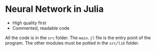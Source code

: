 # Neural Network in Julia

- High quality first
- Commented, readable code

All the code is in the `src` folder. The `main.jl` file is the entry point of the program.
The other modules must be putted in the `src/lib` folder.